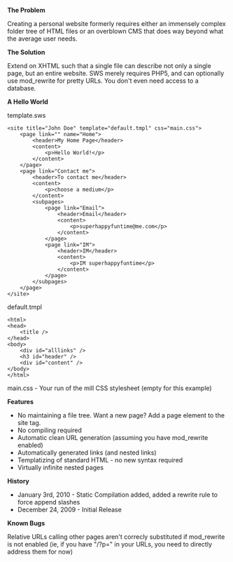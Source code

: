 **The Problem**

Creating a personal website formerly requires either an immensely complex folder tree of HTML files or an overblown CMS that does way beyond what the average user needs.

**The Solution**

Extend on XHTML such that a single file can describe not only a single page, but an entire website. SWS merely requires PHP5, and can optionally use mod_rewrite for pretty URLs. You don't even need access to a database.

**A Hello World**

template.sws

    <site title="John Doe" template="default.tmpl" css="main.css">
        <page link="" name="Home">
            <header>My Home Page</header>
            <content>
                <p>Hello World!</p>
            </content>
        </page>
        <page link="Contact me">
            <header>To contact me</header>
            <content>
                <p>choose a medium</p>
            </content>
            <subpages>
                <page link="Email">
                    <header>Email</header>
                    <content>
                        <p>superhappyfuntime@me.com</p>
                    </content>
                </page>
                <page link="IM">
                    <header>IM</header>
                    <content>
                        <p>IM superhappyfuntime</p>
                    </content>
                </page>
            </subpages>
        </page>
    </site>

default.tmpl

    <html>
    <head>
        <title />
    </head>
    <body>
        <div id="alllinks" />
        <h3 id="header" />
        <div id="content" />
    </body>
    </html>

main.css - Your run of the mill CSS stylesheet (empty for this example)

**Features**

- No maintaining a file tree. Want a new page? Add a page element to the site tag.
- No compiling required
- Automatic clean URL generation (assuming you have mod_rewrite enabled)
- Automatically generated links (and nested links)
- Templatizing of standard HTML - no new syntax required
- Virtually infinite nested pages

**History**

- January 3rd, 2010 - Static Compilation added, added a rewrite rule to force append slashes
- December 24, 2009 - Initial Release

**Known Bugs**

Relative URLs calling other pages aren't correcly substituted if mod_rewrite is not enabled (ie, if you have "/?p=" in your URLs, you need to directly address them for now)
